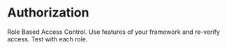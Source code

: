 # Authorization

Role Based Access Control.
Use features of your framework and re-verify access.
Test with each role.
